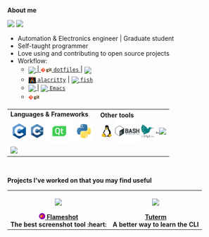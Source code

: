 <!--
vim: shiftwidth=2
-->

**About me**

![](https://img.shields.io/badge/release%20date-1999-%236980fa)
[![](https://img.shields.io/static/v1?label=chat&message=matrix&color=%23C2185B)](https://matrix.to/#/@veracioux:matrix.org)

<!-- TODO -->

- Automation & Electronics engineer | Graduate student
- Self-taught programmer
- Love using and contributing to open source projects
- Workflow:
  <ul>
    <li>
      <a href="https://archlinux.org">
        <img align="center" height="25" src="https://archlinux.org/static/logos/archlinux-logo-dark-90dpi.ebdee92a15b3.png"> |
      </a>
      <a href="https://github.com/veracioux/dotfiles">
        <img align="center" height="25" src="https://raw.githubusercontent.com/github/explore/f3e22f0dca2be955676bc70d6214b95b13354ee8/topics/git/git.png">
        <code>dotfiles</code>
      </a> |
      <a href="https://i3wm.org"><img align="center" height="17" src="https://i3wm.org/img/logo.svg"></a>
    </li>
    <li>
      <a href="https://github.com/alacritty/alacritty">
        <img align="center" height="17" src="https://raw.githubusercontent.com/alacritty/alacritty/master/extra/logo/compat/alacritty-term%2Bscanlines.png">
        <code>alacritty</code></a> |
        <a href="https://fishshell.com">
          <img align="center" height="22" src="https://fishshell.com/docs/current/_static/fish.png">
          <code>fish</code>
        </a>
    </li>
    <li>
      <a href="https://neovim.io">
        <img align="center" height="17" src="https://raw.githubusercontent.com/neovim/neovim.github.io/master/logos/neovim-logo-300x87.png">
      </a> |
      <a href="https://www.gnu.org/software/emacs/emacs.html">
        <img align="center" height="17" src="https://www.gnu.org/software/emacs/images/emacs.png">
        <code>Emacs</code>
      </a>
    </li>
    <li>
      <a href="https://git-scm.com">
        <img align="center" height="25" src="https://raw.githubusercontent.com/github/explore/f3e22f0dca2be955676bc70d6214b95b13354ee8/topics/git/git.png">
      </a>
    </li>
  </ul>

<!-- TODO add tem after git -->

<table>
  <tr>
    <td>
      <b>Languages & Frameworks</b> <br>
      <a>
      <img align="center" height="40" src="https://raw.githubusercontent.com/github/explore/f3e22f0dca2be955676bc70d6214b95b13354ee8/topics/c/c.png">
      <img align="center" height="33" src="https://raw.githubusercontent.com/github/explore/f3e22f0dca2be955676bc70d6214b95b13354ee8/topics/cpp/cpp.png">
      <img align="center" height="60" src="https://raw.githubusercontent.com/github/explore/f3e22f0dca2be955676bc70d6214b95b13354ee8/topics/qt/qt.png">
      <img align="center" height="46" src="https://raw.githubusercontent.com/github/explore/f3e22f0dca2be955676bc70d6214b95b13354ee8/topics/python/python.png">
      </a>
    </td>
    <td>
      <b>Other tools</b> <br>
      <!-- TODO add cmake -->
      <a>
        <img align="center" height="30" src="https://raw.githubusercontent.com/github/explore/f3e22f0dca2be955676bc70d6214b95b13354ee8/topics/linux/linux.png">
        <img align="center" height="55" src="https://raw.githubusercontent.com/github/explore/f3e22f0dca2be955676bc70d6214b95b13354ee8/topics/bash/bash.png">
        <img align="center" height="30" src="https://raw.githubusercontent.com/github/explore/f3e22f0dca2be955676bc70d6214b95b13354ee8/topics/latex/latex.png">
      </a>
      <a href="https://www.sphinx-doc.org">.
        <img align="center" height="30" src="https://www.sphinx-doc.org/en/master/_static/sphinx.png">
      </a>
    </td>
  </tr>
  <tr><!-- Skip zebra-striping --></tr>
  <tr>
    <td colspan="2">
      <a>
        <img src="https://github-readme-stats.vercel.app/api?username=veracioux&show_icons=true&include_all_commits=true&layout=compact&hide_border=true&theme=buefy">
      </a>
    </td>
  </tr>
</table>

<br>

<b>Projects I've worked on that you may find useful</b>

<table><tr>
<th>
  <p>
    <a href="https://flameshot.org">
      <img height="150" src="https://raw.githubusercontent.com/flameshot-org/flameshot-org.github.io/master/docs/media/animatedUsage.gif">
    </a>
  </p>
  <a href="https://flameshot.org">
    <img height="14" src="https://raw.githubusercontent.com/flameshot-org/flameshot/master/data/img/app/org.flameshot.Flameshot.svg"/>
    Flameshot
  </a><br>
  The best screenshot tool :heart:
</th>
<th>
  <p>
    <a href="https://github.com/veracioux/tuterm">
      <img height="150" src="https://gist.github.com/veracioux/66336d488e8d87c7b3fb696c5dbd93d1/raw/4b8bc0b043faf166abc92e12fc0bfb5acea55345/tuterm-demo.svg">
    </a>
  </p>
  <a href="https://github.com/veracioux/tuterm">Tuterm</a><br>
  A better way to learn the CLI
</th>
</tr></table>

